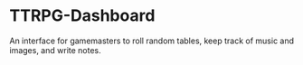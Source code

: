 # TTRPG-Dashboard
An interface for gamemasters to roll random tables, keep track of music and images, and write notes.
